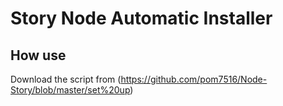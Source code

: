 # Story Node Automatic Installer

## How use

Download the script from (https://github.com/pom7516/Node-Story/blob/master/set%20up)
